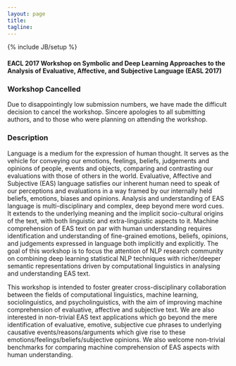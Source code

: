 ```yaml
---
layout: page
title: 
tagline: 
---
```

{% include JB/setup %}

#### EACL 2017 Workshop on Symbolic and Deep Learning Approaches to the Analysis of Evaluative, Affective, and Subjective Language (EASL 2017)

### Workshop Cancelled

Due to disappointingly low submission numbers, we have made the difficult
decision to cancel the workshop. Sincere apologies to all submitting authors,
and to those who were planning on attending the workshop.

### Description

Language is a medium for the expression of human thought. It serves as the vehicle for conveying our emotions, feelings, beliefs, judgements and opinions of people, events and objects, comparing and contrasting our evaluations with those of others in the world.  Evaluative, Affective and Subjective (EAS) language satisfies our inherent human need to speak of our perceptions and evaluations in a way framed by our internally held beliefs, emotions, biases and opinions. Analysis and understanding of EAS language is multi-disciplinary and complex, deep beyond mere word cues. It extends to the underlying meaning and the implicit socio-cultural origins of the text, with both linguistic and extra-linguistic aspects to it.  Machine comprehension of EAS text on par with human understanding requires identification and understanding of fine-grained emotions, beliefs, opinions, and judgements expressed in language both implicitly and explicitly. The goal of this workshop is to focus the attention of NLP research community on combining deep learning statistical NLP techniques with richer/deeper semantic representations driven by computational linguistics in analysing and understanding EAS text.  

This workshop is intended to foster greater cross-disciplinary collaboration between the fields of computational linguistics, machine learning, sociolinguistics, and psycholinguistics, with the aim of improving machine comprehension of evaluative, affective and subjective text. We are also interested in non-trivial EAS text applications which go beyond the mere identification of evaluative, emotive, subjective cue phrases to underlying causative events/reasons/arguments which give rise to these emotions/feelings/beliefs/subjective opinions. We also welcome non-trivial benchmarks for comparing machine comprehension of EAS aspects with human understanding. 


